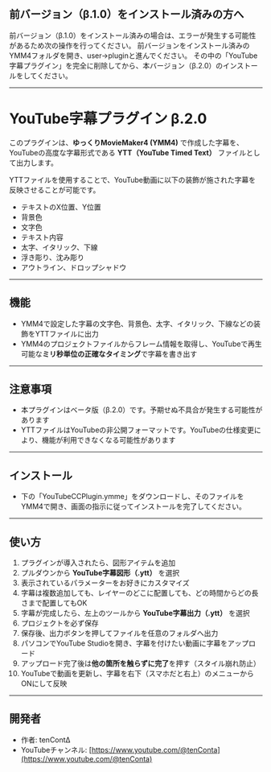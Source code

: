 ## 前バージョン（β.1.0）をインストール済みの方へ

前バージョン（β.1.0）をインストール済みの場合は、エラーが発生する可能性があるため次の操作を行ってください。
前バージョンをインストール済みのYMM4フォルダを開き、user→pluginと進んでください。
その中の「YouTube字幕プラグイン」を完全に削除してから、本バージョン（β.2.0）のインストールをしてください。

---

# YouTube字幕プラグイン β.2.0

このプラグインは、**ゆっくりMovieMaker4 (YMM4)** で作成した字幕を、YouTubeの高度な字幕形式である **YTT（YouTube Timed Text）** ファイルとして出力します。

YTTファイルを使用することで、YouTube動画に以下の装飾が施された字幕を反映させることが可能です。

- テキストのX位置、Y位置
- 背景色
- 文字色
- テキスト内容
- 太字、イタリック、下線
- 浮き彫り、沈み彫り
- アウトライン、ドロップシャドウ

---

## 機能

- YMM4で設定した字幕の文字色、背景色、太字、イタリック、下線などの装飾をYTTファイルに出力
- YMM4のプロジェクトファイルからフレーム情報を取得し、YouTubeで再生可能な**ミリ秒単位の正確なタイミング**で字幕を書き出す

---

## 注意事項

- 本プラグインはベータ版（β.2.0）です。予期せぬ不具合が発生する可能性があります
- YTTファイルはYouTubeの非公開フォーマットです。YouTubeの仕様変更により、機能が利用できなくなる可能性があります

---

## インストール

- 下の「YouTubeCCPlugin.ymme」をダウンロードし、そのファイルをYMM4で開き、画面の指示に従ってインストールを完了してください。

---
## 使い方

1. プラグインが導入されたら、図形アイテムを追加
2. プルダウンから **YouTube字幕図形（.ytt）** を選択
3. 表示されているパラメーターをお好きにカスタマイズ
4. 字幕は複数追加しても、レイヤーのどこに配置しても、どの時間からどの長さまで配置してもOK
5. 字幕が完成したら、左上のツールから **YouTube字幕出力（.ytt）** を選択
6. プロジェクトを必ず保存
7. 保存後、出力ボタンを押してファイルを任意のフォルダへ出力
8. パソコンでYouTube Studioを開き、字幕を付けたい動画に字幕をアップロード
9. アップロード完了後は**他の箇所を触らずに完了**を押す（スタイル崩れ防止）
10. YouTubeで動画を更新し、字幕を右下（スマホだと右上）のメニューからONにして反映

---

## 開発者

- 作者: tenContΔ  
- YouTubeチャンネル: [https://www.youtube.com/@tenConta](https://www.youtube.com/@tenConta)
